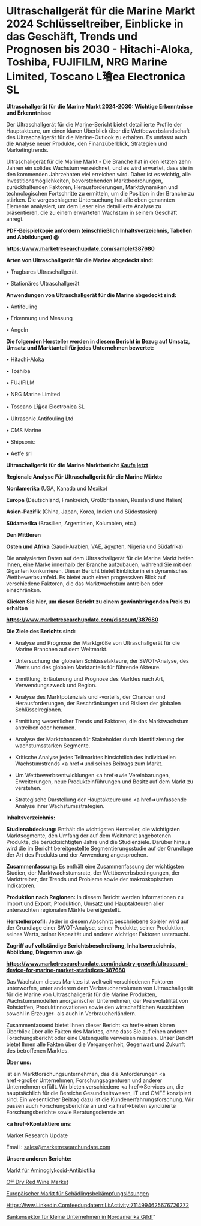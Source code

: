 # Ultraschallgerät für die Marine Markt 2024 Schlüsseltreiber, Einblicke in das Geschäft, Trends und Prognosen bis 2030 - Hitachi-Aloka, Toshiba, FUJIFILM, NRG Marine Limited, Toscano L璯ea Electronica SL

<strong>Ultraschallgerät für die Marine Markt 2024-2030: Wichtige Erkenntnisse und Erkenntnisse</strong>

Der Ultraschallgerät für die Marine-Bericht bietet detaillierte Profile der Hauptakteure, um einen klaren Überblick über die Wettbewerbslandschaft des Ultraschallgerät für die Marine-Outlook zu erhalten. Es umfasst auch die Analyse neuer Produkte, den Finanzüberblick, Strategien und Marketingtrends.

Ultraschallgerät für die Marine Markt - Die Branche hat in den letzten zehn Jahren ein solides Wachstum verzeichnet, und es wird erwartet, dass sie in den kommenden Jahrzehnten viel erreichen wird. Daher ist es wichtig, alle Investitionsmöglichkeiten, bevorstehenden Marktbedrohungen, zurückhaltenden Faktoren, Herausforderungen, Marktdynamiken und technologischen Fortschritte zu ermitteln, um die Position in der Branche zu stärken. Die vorgeschlagene Untersuchung hat alle oben genannten Elemente analysiert, um dem Leser eine detaillierte Analyse zu präsentieren, die zu einem erwarteten Wachstum in seinem Geschäft anregt.



<strong><b>PDF-Beispielkopie anfordern (einschließlich Inhaltsverzeichnis, Tabellen und Abbildungen) @ </b></strong>

<strong><a href=https://www.marketresearchupdate.com/sample/387680>

<strong>https://www.marketresearchupdate.com/sample/387680</u></a></strong></strong>



<strong>Arten von Ultraschallgerät für die Marine abgedeckt sind:</strong>

• Tragbares Ultraschallgerät.

• Stationäres Ultraschallgerät



<strong>Anwendungen von Ultraschallgerät für die Marine abgedeckt sind:</strong>

• Antifouling

• Erkennung und Messung

• Angeln



<strong>Die folgenden Hersteller werden in diesem Bericht in Bezug auf Umsatz, Umsatz und Marktanteil für jedes Unternehmen bewertet:</strong>

• Hitachi-Aloka

• Toshiba

• FUJIFILM

• NRG Marine Limited

• Toscano L璯ea Electronica SL

• Ultrasonic Antifouling Ltd

• CMS Marine

• Shipsonic

• Aeffe srl



<strong>Ultraschallgerät für die Marine Marktbericht <a href=https://www.marketresearchupdate.com/buynow/387680>Kaufe jetzt</a></strong>



<strong>Regionale Analyse Für Ultraschallgerät für die Marine Märkte</strong>



<strong>Nordamerika</strong> (USA, Kanada und Mexiko)



<strong>Europa</strong> (Deutschland, Frankreich, Großbritannien, Russland und Italien)



<strong>Asien-Pazifik</strong> (China, Japan, Korea, Indien und Südostasien)



<strong>Südamerika</strong> (Brasilien, Argentinien, Kolumbien, etc.)



<strong>Den Mittleren</strong> 

<strong>Osten und Afrika</strong> (Saudi-Arabien, VAE, ägypten, Nigeria und Südafrika)

Die analysierten Daten auf dem Ultraschallgerät für die Marine Markt helfen Ihnen, eine Marke innerhalb der Branche aufzubauen, während Sie mit den Giganten konkurrieren. Dieser Bericht bietet Einblicke in ein dynamisches Wettbewerbsumfeld. Es bietet auch einen progressiven Blick auf verschiedene Faktoren, die das Marktwachstum antreiben oder einschränken.



<strong>Klicken Sie hier, um diesen Bericht zu einem gewinnbringenden Preis zu erhalten
</strong>

<strong><a href=https://www.marketresearchupdate.com/discount/387680>https://www.marketresearchupdate.com/discount/387680</b></u></strong></a>



<strong>Die Ziele des Berichts sind:</strong>

- Analyse und Prognose der Marktgröße von Ultraschallgerät für die Marine Branchen auf dem Weltmarkt.

- Untersuchung der globalen Schlüsselakteure, der SWOT-Analyse, des Werts und des globalen Marktanteils für führende Akteure.

- Ermittlung, Erläuterung und Prognose des Marktes nach Art, Verwendungszweck und Region.

- Analyse des Marktpotenzials und -vorteils, der Chancen und Herausforderungen, der Beschränkungen und Risiken der globalen Schlüsselregionen.

- Ermittlung wesentlicher Trends und Faktoren, die das Marktwachstum antreiben oder hemmen.

- Analyse der Marktchancen für Stakeholder durch Identifizierung der wachstumsstarken Segmente.

- Kritische Analyse jedes Teilmarktes hinsichtlich des individuellen Wachstumstrends <a href=>und</a> seines Beitrags zum Markt.

- Um Wettbewerbsentwicklungen <a href=>wie</a> Vereinbarungen, Erweiterungen, neue Produkteinführungen und Besitz auf dem Markt zu verstehen.

- Strategische Darstellung der Hauptakteure und <a href=>umfas</a>sende Analyse ihrer Wachstumsstrategien.



<strong>Inhaltsverzeichnis:</strong>



<strong>Studienabdeckung:</strong> Enthält die wichtigsten Hersteller, die wichtigsten Marktsegmente, den Umfang der auf dem Weltmarkt angebotenen Produkte, die berücksichtigten Jahre und die Studienziele. Darüber hinaus wird die im Bericht bereitgestellte Segmentierungsstudie auf der Grundlage der Art des Produkts und der Anwendung angesprochen.



<strong>Zusammenfassung:</strong> Es enthält eine Zusammenfassung der wichtigsten Studien, der Marktwachstumsrate, der Wettbewerbsbedingungen, der Markttreiber, der Trends und Probleme sowie der makroskopischen Indikatoren.



<strong>Produktion nach Regionen:</strong> In diesem Bericht werden Informationen zu Import und Export, Produktion, Umsatz und Hauptakteuren aller untersuchten regionalen Märkte bereitgestellt.



<strong>Herstellerprofil:</strong> Jeder in diesem Abschnitt beschriebene Spieler wird auf der Grundlage einer SWOT-Analyse, seiner Produkte, seiner Produktion, seines Werts, seiner Kapazität und anderer wichtiger Faktoren untersucht.



<strong><b>Zugriff auf vollständige Berichtsbeschreibung, Inhaltsverzeichnis, Abbildung, Diagramm usw. @ </b></strong>

<strong><a href=https://www.marketresearchupdate.com/industry-growth/ultrasound-device-for-marine-market-statistices-387680>https://www.marketresearchupdate.com/industry-growth/ultrasound-device-for-marine-market-statistices-387680</a></strong>

Das Wachstum dieses Marktes ist weltweit verschiedenen Faktoren unterworfen, unter anderem dem Verbrauchervolumen von Ultraschallgerät für die Marine von Ultraschallgerät für die Marine Produkten, Wachstumsmodellen anorganischer Unternehmen, der Preisvolatilität von Rohstoffen, Produktinnovationen sowie den wirtschaftlichen Aussichten sowohl in Erzeuger- als auch in Verbraucherländern.

Zusammenfassend bietet Ihnen dieser Bericht <a href=>einen</a> klaren Überblick über alle Fakten des Marktes, ohne dass Sie auf einen anderen Forschungsbericht oder eine Datenquelle verweisen müssen. Unser Bericht bietet Ihnen alle Fakten über die Vergangenheit, Gegenwart und Zukunft des betroffenen Marktes.



<strong>Über uns:</strong>

 ist ein Marktforschungsunternehmen, das die Anforderungen <a href=>großer</a> Unternehmen, Forschungsagenturen und anderer Unternehmen erfüllt. Wir bieten verschiedene <a href=>Services</a> an, die hauptsächlich für die Bereiche Gesundheitswesen, IT und CMFE konzipiert sind. Ein wesentlicher Beitrag dazu ist die Kundenerfahrungsforschung. Wir passen auch Forschungsberichte an und <a href=>bieten</a> syndizierte Forschungsberichte sowie Beratungsdienste an.



<strong><a href=>Kontaktiere uns:</a></strong>

Market Research Update

Email : sales@marketresearchupdate.com



<strong>Unsere anderen Berichte:</strong>

<a href=https://www.linkedin.com/pulse/aminoglycoside-antibiotics-market-witness-huge>Markt für Aminoglykosid-Antibiotika</a>

<a href=https://www.linkedin.com/pulse/off-dry-red-wine-market-size-trends-consumption>Off Dry Red Wine Market</a>

<a href=https://www.linkedin.com/pulse/europe-pest-control-solutions-market-size-industry>Europäischer Markt für Schädlingsbekämpfungslösungen</a>

<a href=https://www.linkedin.com/feed/update/urn:li:activity:7114994625676726272>Https:Www.Linkedin.Comfeedupdatern:Li:Activity:7114994625676726272</a>

<a href=https://www.linkedin.com/pulse/north-america-small-business-banking-sector-gjfdf/>Bankensektor für kleine Unternehmen in Nordamerika Gjfdf</a>"

